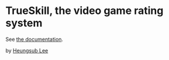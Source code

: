 TrueSkill, the video game rating system
=======================================

See [the documentation](http://trueskill.org/).

by [Heungsub Lee](http://subl.ee/)
